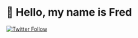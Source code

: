 # 👋 Hello, my name is Fred

[![Twitter Follow][twitter]][twitter-url]


[twitter]: https://img.shields.io/twitter/follow/FrdricCt15?color=brightgreen&logo=twitter&style=for-the-badge
[twitter-url]: https://twitter.com/intent/follow?screen_name=FrdricCt15
